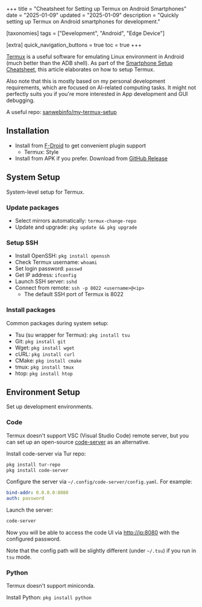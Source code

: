 +++
title = "Cheatsheet for Setting up Termux on Android Smartphones"
date = "2025-01-09"
updated = "2025-01-09"
description = "Quickly setting up Termux on Android smartphones for development."

[taxonomies]
tags = ["Development", "Android", "Edge Device"]

[extra]
quick_navigation_buttons = true
toc = true
+++

[Termux](https://termux.dev/en/) is a useful software for emulating Linux environment in Android (much better than the ADB shell). As part of the [Smartphone Setup Cheatsheet](https://xxxxyu.github.io/blog/articles/smartphone-setup-cheatsheet/), this article elaborates on how to setup Termux.

Also note that this is mostly based on my personal development requirements, which are focused on AI-related computing tasks. It might not perfectly suits you if you're more interested in App development and GUI debugging.

A useful repo: [sanwebinfo/my-termux-setup](https://github.com/sanwebinfo/my-termux-setup)

## Installation

- Install from [F-Droid](https://f-droid.org/) to get convenient plugin support
  - Termux: Style
- Install from APK if you prefer. Download from [GitHub Release](https://github.com/termux/termux-app/releases)

## System Setup

System-level setup for Termux.

### Update packages

- Select mirrors automatically: `termux-change-repo`
- Update and upgrade: `pkg update && pkg upgrade`

### Setup SSH

- Install OpenSSH: `pkg install openssh`
- Check Termux username: `whoami`
- Set login password: `passwd`
- Get IP address: `ifconfig`
- Launch SSH server: `sshd`
- Connect from remote: `ssh -p 8022 <username>@<ip>`
  - The default SSH port of Termux is 8022

### Install packages

Common packages during system setup:

- Tsu (su wrapper for Termux): `pkg install tsu`
- Git: `pkg install git`
- Wget: `pkg install wget`
- cURL: `pkg install curl`
- CMake: `pkg install cmake`
- tmux: `pkg install tmux`
- htop: `pkg install htop`

## Environment Setup

Set up development environments.

### Code

Termux doesn't support VSC (Visual Studio Code) remote server, but you can set up an open-source [code-server](https://github.com/coder/code-server) as an alternative.

Install code-server via Tur repo:

```sh
pkg install tur-repo
pkg install code-server
```

Configure the server via `~/.config/code-server/config.yaml`. For example:

```yaml
bind-addr: 0.0.0.0:8080
auth: password
```

Launch the server:

```sh
code-server
```

Now you will be able to access the code UI via <http://ip:8080> with the configured password.

Note that the config path will be slightly different (under `~/.tsu`) if you run in `tsu` mode.

### Python

Termux doesn't support miniconda.

Install Python: `pkg install python`
